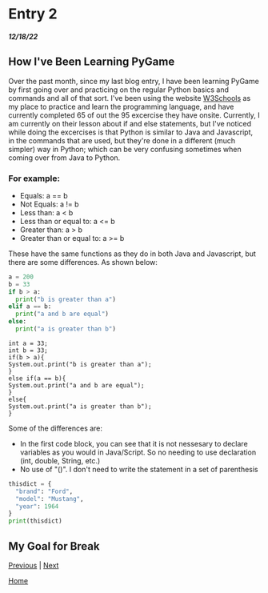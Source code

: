 # Entry 2
##### 12/18/22

## How I've Been Learning PyGame
<!-- Evidence: code snippets, screenshots, etc -->

Over the past month, since my last blog entry, I have been learning PyGame by first going over and practicing on the regular Python basics and commands and all of that sort. I've been using the website [W3Schools](https://www.w3schools.com/default.asp) as my place to practice and learn the programming language, and have currently completed 65 of out the 95 excercise they have onsite. Currently, I am currently on their lesson about if and else statements, but I've noticed while doing the excercises is that Python is similar to Java and Javascript, in the commands that are used, but they're done in a different (much simpler) way in Python; which can be very confusing sometimes when coming over from Java to Python.

### For example:

- Equals: a == b
- Not Equals: a != b
- Less than: a < b
- Less than or equal to: a <= b
- Greater than: a > b
- Greater than or equal to: a >= b


These have the same functions as they do in both Java and Javascript, but there are some differences. As shown below:


```py In Python:
a = 200
b = 33
if b > a:
  print("b is greater than a")
elif a == b:
  print("a and b are equal")
else:
  print("a is greater than b")
```

```In Java:
int a = 33;
int b = 33;
if(b > a){
System.out.print("b is greater than a");
}
else if(a == b){
System.out.print("a and b are equal");
}
else{
System.out.print("a is greater than b");
}
```

Some of the differences are: 
 - In the first code block, you can see that it is not nessesary to declare variables as you would in Java/Script. So no needing to use declaration (int, double, String, etc.)
 - No use of "()". I don't need to write the statement in a set of parenthesis 


```py
thisdict = {
  "brand": "Ford",
  "model": "Mustang",
  "year": 1964
}
print(thisdict)
```


## My Goal for Break



[Previous](entry01.md) | [Next](entry03.md)

[Home](../README.md)
